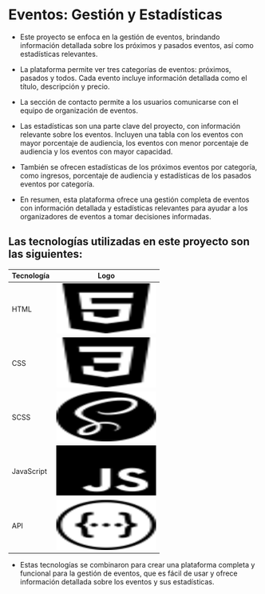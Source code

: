 # Eventos: Gestión y Estadísticas

- Este proyecto se enfoca en la gestión de eventos, brindando información detallada sobre los próximos y pasados eventos, así como estadísticas relevantes.

- La plataforma permite ver tres categorías de eventos: próximos, pasados y todos. Cada evento incluye información detallada como el título, descripción y precio.

- La sección de contacto permite a los usuarios comunicarse con el equipo de organización de eventos.

- Las estadísticas son una parte clave del proyecto, con información relevante sobre los eventos. Incluyen una tabla con los eventos con mayor porcentaje de audiencia, los eventos con menor porcentaje de audiencia y los eventos con mayor capacidad.

- También se ofrecen estadísticas de los próximos eventos por categoría, como ingresos, porcentaje de audiencia y estadísticas de los pasados eventos por categoría.

- En resumen, esta plataforma ofrece una gestión completa de eventos con información detallada y estadísticas relevantes para ayudar a los organizadores de eventos a tomar decisiones informadas.

## Las tecnologías utilizadas en este proyecto son las siguientes:

| Tecnología | Logo |
|------------|------|
| HTML       | <img src="./img/html5.svg" alt="HTML logo" width="200" height="100"> |
| CSS        | <img src="./img/css3.svg" alt="CSS logo" width="200" height="100"> |
| SCSS       | <img src="./img/sass.svg" alt="SCSS logo" width="200" height="100"> |
| JavaScript | <img src="./img/javascript.svg" alt="JavaScript logo" width="200" height="100" style="background-color: #F7DF1E;"> |
| API        | <img src="./img/swagger.svg" alt="API logo" width="200" height="100"> |

- Estas tecnologías se combinaron para crear una plataforma completa y funcional para la gestión de eventos, que es fácil de usar y ofrece información detallada sobre los eventos y sus estadísticas.
